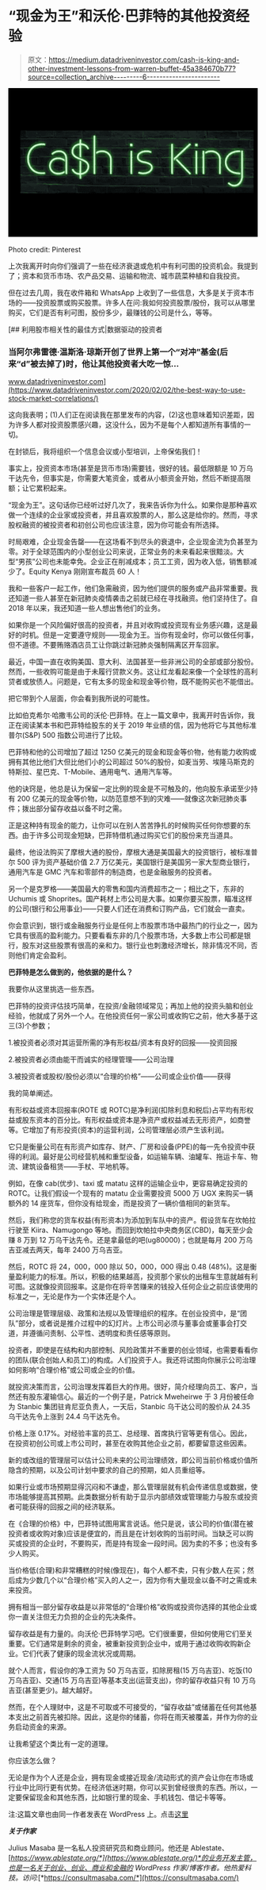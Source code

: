 # “现金为王”和沃伦·巴菲特的其他投资经验

> 原文：<https://medium.datadriveninvestor.com/cash-is-king-and-other-investment-lessons-from-warren-buffet-45a384670b77?source=collection_archive---------6----------------------->

![](img/af579f2d992699628f3abc4a33beb123.png)

Photo credit: Pinterest

上次我离开时向你们强调了一些在经济衰退或危机中有利可图的投资机会。我提到了；资本和货币市场、农产品交易、运输和物流、城市蔬菜种植和自我投资。

但在过去几周，我在收件箱和 WhatsApp 上收到了一些信息，大多是关于资本市场的——投资股票或购买股票。许多人在问:我如何投资股票/股份，我可以从哪里购买，它们是否有利可图，股份多少，最赚钱的公司是什么，等等。

[](https://www.datadriveninvestor.com/2020/02/02/the-best-way-to-use-stock-market-correlations/) [## 利用股市相关性的最佳方式|数据驱动的投资者

### 当阿尔弗雷德·温斯洛·琼斯开创了世界上第一个“对冲”基金(后来“d”被去掉了)时，他让其他投资者大吃一惊…

www.datadriveninvestor.com](https://www.datadriveninvestor.com/2020/02/02/the-best-way-to-use-stock-market-correlations/) 

这向我表明；(1)人们正在阅读我在那里发布的内容，(2)这也意味着知识差距，因为许多人都对投资股票感兴趣，这没什么，因为不是每个人都知道所有事情的一切。

在封锁后，我将组织一个信息会议或小型培训，上帝保佑我们！

事实上，投资资本市场(甚至是货币市场)需要钱，很好的钱。最低限额是 10 万乌干达先令，但事实是，你需要大笔资金，或者从小额资金开始，然后不断提高限额；让它累积起来。

“现金为王”。这句话你已经听过好几次了，我来告诉你为什么。如果你是那种喜欢做一个连续的企业家或投资者，并且喜欢股票的人，那么这是给你的。然而，寻求股权融资的被投资者和初创公司也应该注意，因为你可能会有所选择。

时局艰难，企业现金告罄——在这场看不到尽头的衰退中，企业现金流为负甚至为零。对于全球范围内的小型创业公司来说，正常业务的未来看起来很黯淡。大型“男孩”公司也未能幸免。企业正在削减成本；员工工资，因为收入低，销售额减少了。Equity Kenya 刚刚宣布裁员 60 人！

我和一些客户一起工作，他们急需融资，因为他们提供的服务或产品非常重要。我还知道一些人甚至在新冠肺炎疫情袭击之前就已经在寻找融资。他们坚持住了。自 2018 年以来，我还知道一些人想出售他们的业务。

如果你是一个风险偏好很高的投资者，并且对收购或投资现有业务感兴趣，这是最好的时机。但是一定要遵守规则——现金为王。当你有现金时，你可以做任何事，但不道德。不要贿赂酒店员工让你跳过新冠肺炎强制隔离区开车回家。

最近，中国一直在收购美国、意大利、法国甚至一些非洲公司的全部或部分股份。然而，一些收购可能是由于未履行贷款义务。这让红龙看起来像一个全球性的高利贷者或放债人。问题是，它有太多的现金和现金等价物，既不能购买也不能借出。

把它带到个人层面，你会看到我所说的可能性。

比如伯克希尔·哈撒韦公司的沃伦·巴菲特。在上一篇文章中，我离开时告诉你，我正在阅读某本书和巴菲特给股东的关于 2019 年业绩的信，因为他将它与其他标准普尔(S&P) 500 指数公司进行了比较。

巴菲特和他的公司增加了超过 1250 亿美元的现金和现金等价物，他有能力收购或拥有其他比他们大但比他们小的公司超过 50%的股份，如麦当劳、埃隆马斯克的特斯拉、星巴克、T-Mobile、通用电气、通用汽车等。

他的诀窍是，他总是认为保留一定比例的现金是不可触及的，他向股东承诺至少持有 200 亿美元的现金等价物，以防范意想不到的灾难——就像这次新冠肺炎事件；拨出部分留存收益以备不时之需。

正是这种持有现金的能力，让你可以在别人苦苦挣扎的时候购买任何你想要的东西。由于许多公司现金短缺，巴菲特借机通过购买它们的股份来充当道具。

最终，他设法购买了摩根大通的股份，摩根大通是美国最大的投资银行，被标准普尔 500 评为资产基础价值 2.7 万亿美元，美国银行是美国另一家大型商业银行，通用汽车是 GMC 汽车和零部件的制造商，也是金融服务的投资者。

另一个是克罗格——美国最大的零售和国内消费超市之一；相比之下，东非的 Uchumis 或 Shoprites。国产耗材上市公司是大事。如果你要买股票，瞄准这样的公司(银行和公用事业)——只要人们还在消费和订购产品，它们就会一直卖。

你会意识到，银行或金融服务行业是任何上市股票市场中最热门的行业之一，因为它具有很高的盈利能力。只要看看东非的几个股票市场，大多数上市公司都是银行，股东对这些股票有很高的亲和力。银行业也刺激经济增长，除非情况不同，否则他们肯定会盈利。

**巴菲特是怎么做到的，他依据的是什么？**

我要你从这里挑选一些东西。

巴菲特的投资评估技巧简单，在投资/金融领域常见；再加上他的投资头脑和创业经验，他就成了另外一个人。在他投资任何一家公司或收购它之前，他大多基于这三(3)个参数；

1.被投资者必须对其运营所需的净有形权益/资本有良好的回报——投资回报

2.被投资者必须由能干而诚实的经理管理——公司治理

3.被投资者或股权/股份必须以“合理的价格”——公司或企业价值——获得

我的简单阐述。

有形权益或资本回报率(ROTE 或 ROTC)是净利润(扣除利息和税后)占平均有形权益或股东资本的百分比。有形权益或资本是净资产或权益减去无形资产，如商誉等。它增加了有形投资(资本)的运营利润，公司管理层必须产生该利润。

它只是衡量公司在有形资产如库存、财产、厂房和设备(PPE)的每一先令投资中获得的利润。最好是公司经营机械和重型设备，如运输车辆、油罐车、拖运卡车、物流、建筑设备租赁——手杖、平地机等。

例如，在像 cab(优步)、taxi 或 matatu 这样的运输企业中，更容易确定投资的 ROTC。让我们假设一个现有的 matatu 企业需要投资 5000 万 UGX 来购买一辆额外的 14 座货车，但你没有给现金，而是投资了一辆价值相同的新货车。

然后，我们称您的货车权益(有形资本)为添加到车队中的资产。假设货车在坎帕拉行驶至 Kiira、Namugongo 等地。而回到坎帕拉中央商务区(CBD)，每天至少会赚 8 万到 12 万乌干达先令。还是拿最低的吧(ug80000)；也就是每月 200 万乌吉亚减去两天，每年 2400 万乌吉亚。

然后，ROTC 将 24，000，000 除以 50，000，000 得出 0.48 (48%)。这是衡量盈利能力的标准。所以，积极的结果越高，投资那个家伙的出租车生意就越有利可图。这就像投资回报率。这是你在将辛苦赚来的钱投入任何企业之前应该使用的标准之一，无论是作为一个实体还是个人。

公司治理是管理层级、政策和法规以及管理组织的程序。在创业投资中，是“团队”部分，或者说是推介过程中的幻灯片。上市公司必须与董事会或董事会打交道，并遵循问责制、公平性、透明度和责任感等原则。

投资者，即使是在结构和内部控制、风险政策并不重要的创业领域，也需要看看你的团队(联合创始人和员工)的构成。人们投资于人。我还将试图向你展示公司治理如何影响“合理价格”或公司或企业的价值。

就投资决策而言，公司治理发挥着巨大的作用。很好，简介经理向员工、客户，当然还有股东灌输信心。最近的一个例子是，Patrick Mweheirwe 于 3 月份被任命为 Stanbic 集团驻肯尼亚负责人，一天后，Stanbic 乌干达公司的股价从 24.35 乌干达先令上涨到 24.4 乌干达先令。

价格上涨 0.17%。对经验丰富的员工、总经理、首席执行官等更有信心。因此，在投资初创公司或上市公司时，甚至在收购其他企业之前，都要留意这些因素。

新的或改组的管理层可以估计公司未来的公司治理绩效，即公司当前价格或价值所隐含的预期，以及公司计划中要求的自己的预期，如人员重组等。

如果行业或市场预期显得沉闷和不谦虚，那么管理层就有机会传递信息或数据，使市场能够提高其预期。此类数据分析有助于显示内部绩效或管理能力与股东或投资者可能获得的回报之间的经济联系。

在《合理的价格》中，巴菲特试图用寓言说话。他只是说，该公司的价值(潜在被投资者或收购对象)应该是便宜的，而且是在计划收购的当前时间。当缺乏可以购买或投资的企业时，不要购买，而是持有现金一段时间。因为卖的不多；也没有多少人购买。

当价格低(合理)和非常糟糕的时候(像现在)，每个人都不卖，只有少数人在买；然后成为少数几个以“合理价格”买入的人之一，因为你有大量现金以备不时之需或未来投资。

拥有相当一部分留存收益是以非常低的“合理价格”收购或投资你选择的其他企业或你一直关注但无力负担的企业的先决条件。

留存收益是有力量的。向沃伦·巴菲特学习吧。它们很重要，但如何使用它们至关重要。它们通常是剩余的资金，被重新投资到企业中，或用于通过收购收购新企业。它们代表了健康的现金流状况或周期。

就个人而言，假设你的净工资为 50 万乌吉亚，扣除房租(15 万乌吉亚)、吃饭(10 万乌吉亚)、交通(15 万乌吉亚)等基本支出(运营支出)，你的留存收益只有 10 万乌吉亚(甚至更少)。越大越好。

然而，在个人理财中，这是不可取或不可接受的，“留存收益”或储蓄在任何其他基本支出之前首先被扣除。因此，这是你的储蓄，你将在雨天被覆盖，并作为你的业务启动资金的来源。

让我希望这个类比有一定的道理。

你应该怎么做？

无论是作为个人还是企业，拥有现金或接近现金/流动形式的资产会让你在市场或行业中比同行更有优势。在经济低迷时期，你可以买到曾经很贵的东西。所以，一定要保留现金和其他东西，比如银行里的现金、手机钱包、借记卡等等。

注:这篇文章也由同一作者发表在 WordPress 上。点击[这里](https://consultmasaba.com/cash-is-king-and-other-investment-lessons-from-warren-buffet/)

***关于作家***

Julius Masaba 是一名私人投资研究员和商业顾问。他还是 Ablestate、[*https://www.ablestate.org/*](https://www.ablestate.org/)*的业务开发主管，也是一名关于创业、创业、商业和金融的 WordPress 作家/博客作者。他热爱科技。访问:*[*https://consultmasaba.com/*](https://consultmasaba.com/)